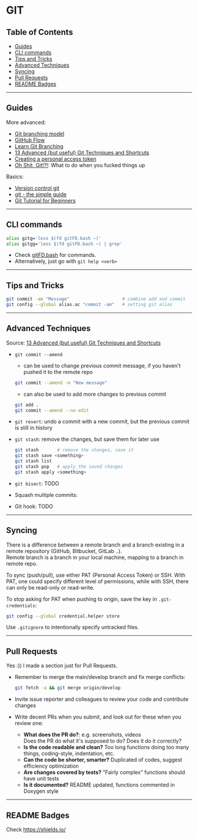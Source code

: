 <!-- omit in toc -->

# GIT

<!-- omit in toc -->

## Table of Contents

- [Guides](#guides)
- [CLI commands](#cli-commands)
- [Tips and Tricks](#tips-and-tricks)
- [Advanced Techniques](#advanced-techniques)
- [Syncing](#syncing)
- [Pull Requests](#pull-requests)
- [README Badges](#readme-badges)

---

## Guides

More advanced:

- [Git branching model](https://nvie.com/posts/a-successful-git-branching-model/)
- [GitHub Flow](https://docs.github.com/en/get-started/quickstart/github-flow)
- [Learn Git Branching](https://learngitbranching.js.org/)
- [13 Advanced (but useful) Git Techniques and Shortcuts](https://youtu.be/ecK3EnyGD8o)
- [Creating a personal access token](https://docs.github.com/en/github/authenticating-to-github/keeping-your-account-and-data-secure/creating-a-personal-access-token)
- [Oh Shit, Git!?!](https://ohshitgit.com/#accidental-commit-master): What to do when you fucked things up

Basics:

- [Version control git](https://missing.csail.mit.edu/2020/version-control/)
- [git - the simple guide](https://rogerdudler.github.io/git-guide/)
- [Git Tutorial for Beginners](https://www.youtube.com/watch?v=HVsySz-h9r4)

---

## CLI commands

```bash
alias gitg='less $(fd gitFD.bash ~)'
alias gitgg='less $(fd gitFD.bash ~) | grep'
```

- Check [gitFD.bash](gitFD.bash) for commands.
- Alternatively, just go with `git help <verb>`

---

## Tips and Tricks

```bash
git commit -am "Message"                    # combine add and commit
git config --global alias.ac "commit -am"   # setting git alias
```

---

## Advanced Techniques

Source: [13 Advanced (but useful) Git Techniques and Shortcuts](https://youtu.be/ecK3EnyGD8o)

- `git commit --amend`

  - can be used to change previous commit message, if you haven't pushed it to the remote repo

  ```bash
  git commit --amend -m "New message"
  ```

  - can also be used to add more changes to previous commit

  ```bash
  git add .
  git commit --amend --no-edit
  ```

- `git revert`: undo a commit with a new commit, but the previous commit is still in history
- `git stash`: remove the changes, but save them for later use

  ```bash
  git stash       # remove the changes, save it
  git stash save <something>
  git stash list
  git stash pop   # apply the saved changes
  git stash apply <something>
  ```

- `git bisect`: TODO
- Squash multiple commits:
- Git hook: TODO

---

## Syncing

There is a difference between a remote branch and a branch existing in a remote repository (GitHub, Bitbucket, GitLab ..).  
Remote branch is a branch in your local machine, mapping to a branch in remote repo.

To sync (push/pull), use either PAT (Personal Access Token) or SSH. With PAT, one could specify different level of permissions, while with SSH, there can only be read-only or read-write.

To stop asking for PAT when pushing to origin, save the key in `.git-credentials`:

```bash
git config --global credential.helper store
```

Use `.gitignore` to intentionally specify untracked files.

---

## Pull Requests

Yes :)) I made a section just for Pull Requests.

- Remember to merge the main/develop branch and fix merge conflicts:

  ```bash
  git fetch -a && git merge origin/develop
  ```

- Invite issue reporter and colleagues to review your code and contribute changes
- Write decent PRs when you submit, and look out for these when you review one:
  - **What does the PR do?**: e.g. screenshots, videos  
    Does the PR do what it's supposed to do? Does it do it correctly?
  - **Is the code readable and clean?** Too long functions doing too many things, coding-style, indentation, etc.
  - **Can the code be shorter, smarter?** Duplicated of codes, suggest efficiency optimization
  - **Are changes covered by tests?** "Fairly complex" functions should have unit tests
  - **Is it documented?** README updated, functions commented in Doxygen style

---

## README Badges

Check <https://shields.io/>

